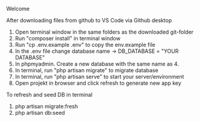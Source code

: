 Welcome

After downloading files from github to VS Code via Github desktop
1. Open terminal window in the same folders as the downloaded git-folder
2. Run "composer install" in terminal window
3. Run "cp .env.example .env" to copy the env.example file
4. In the .env file change database name -> DB_DATABASE = "YOUR DATABASE"
5. In phpmyadmin. Create a new database with the same name as 4.
6. In terminal, run "php artisan migrate" to migrate database
7. In terminal, run "php artisan serve" to start your server/environment
8. Open projekt in browser and click refresh to generate new app key


To refresh and seed DB in terminal
1. php artisan migrate:fresh
2. php artisan db:seed    